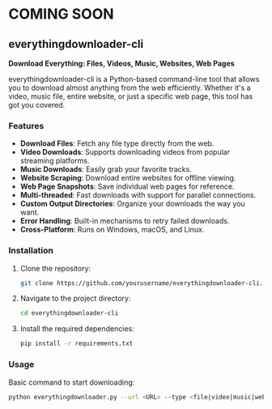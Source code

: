 # COMING SOON
## everythingdownloader-cli

**Download Everything: Files, Videos, Music, Websites, Web Pages**

everythingdownloader-cli is a Python-based command-line tool that allows you to download almost anything from the web efficiently. Whether it's a video, music file, entire website, or just a specific web page, this tool has got you covered.

### Features

- **Download Files**: Fetch any file type directly from the web.
- **Video Downloads**: Supports downloading videos from popular streaming platforms.
- **Music Downloads**: Easily grab your favorite tracks.
- **Website Scraping**: Download entire websites for offline viewing.
- **Web Page Snapshots**: Save individual web pages for reference.
- **Multi-threaded**: Fast downloads with support for parallel connections.
- **Custom Output Directories**: Organize your downloads the way you want.
- **Error Handling**: Built-in mechanisms to retry failed downloads.
- **Cross-Platform**: Runs on Windows, macOS, and Linux.

### Installation

1. Clone the repository:
    ```bash
    git clone https://github.com/yourusername/everythingdownloader-cli.git
    ```

2. Navigate to the project directory:
    ```bash
    cd everythingdownloader-cli
    ```

3. Install the required dependencies:
    ```bash
    pip install -r requirements.txt
    ```

### Usage

Basic command to start downloading:
```bash
python everythingdownloader.py --url <URL> --type <file|video|music|website|webpage> --output <directory>

